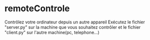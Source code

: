 # remoteControle
Contrôlez votre ordinateur depuis un autre appareil
Exécutez le fichier "server.py" sur la machine que vous souhaitez contrôler et le fichier "client.py" sur l'autre machine(pc, telephone...)
